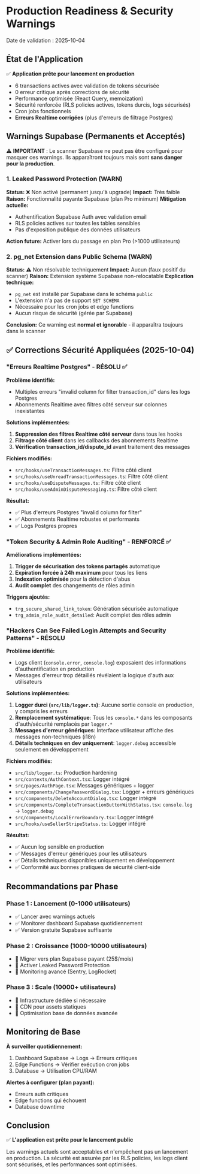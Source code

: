 # Production Readiness & Security Warnings

Date de validation : 2025-10-04

## État de l'Application

✅ **Application prête pour lancement en production**

- 6 transactions actives avec validation de tokens sécurisée
- 0 erreur critique après corrections de sécurité
- Performance optimisée (React Query, memoization)
- Sécurité renforcée (RLS policies actives, tokens durcis, logs sécurisés)
- Cron jobs fonctionnels
- **Erreurs Realtime corrigées** (plus d'erreurs de filtrage Postgres)

## Warnings Supabase (Permanents et Acceptés)

⚠️ **IMPORTANT** : Le scanner Supabase ne peut pas être configuré pour masquer ces warnings. Ils apparaîtront toujours mais sont **sans danger pour la production**.

### 1. Leaked Password Protection (WARN)
**Status:** ❌ Non activé (permanent jusqu'à upgrade)
**Impact:** Très faible  
**Raison:** Fonctionnalité payante Supabase (plan Pro minimum)
**Mitigation actuelle:**
- Authentification Supabase Auth avec validation email
- RLS policies actives sur toutes les tables sensibles
- Pas d'exposition publique des données utilisateurs

**Action future:** Activer lors du passage en plan Pro (>1000 utilisateurs)

### 2. pg_net Extension dans Public Schema (WARN)
**Status:** ⚠️ Non résolvable techniquement
**Impact:** Aucun (faux positif du scanner)
**Raison:** Extension système Supabase non-relocatable
**Explication technique:**
- `pg_net` est installé par Supabase dans le schéma `public`
- L'extension n'a pas de support `SET SCHEMA`
- Nécessaire pour les cron jobs et edge functions
- Aucun risque de sécurité (gérée par Supabase)

**Conclusion:** Ce warning est **normal et ignorable** - il apparaîtra toujours dans le scanner

## ✅ Corrections Sécurité Appliquées (2025-10-04)

### "Erreurs Realtime Postgres" - RÉSOLU ✅

**Problème identifié:**
- Multiples erreurs "invalid column for filter transaction_id" dans les logs Postgres
- Abonnements Realtime avec filtres côté serveur sur colonnes inexistantes

**Solutions implémentées:**
1. **Suppression des filtres Realtime côté serveur** dans tous les hooks
2. **Filtrage côté client** dans les callbacks des abonnements Realtime
3. **Vérification transaction_id/dispute_id** avant traitement des messages

**Fichiers modifiés:**
- `src/hooks/useTransactionMessages.ts`: Filtre côté client
- `src/hooks/useUnreadTransactionMessages.ts`: Filtre côté client 
- `src/hooks/useDisputeMessages.ts`: Filtre côté client
- `src/hooks/useAdminDisputeMessaging.ts`: Filtre côté client

**Résultat:**
- ✅ Plus d'erreurs Postgres "invalid column for filter"
- ✅ Abonnements Realtime robustes et performants
- ✅ Logs Postgres propres

### "Token Security & Admin Role Auditing" - RENFORCÉ ✅

**Améliorations implémentées:**
1. **Trigger de sécurisation des tokens partagés** automatique
2. **Expiration forcée à 24h maximum** pour tous les liens
3. **Indexation optimisée** pour la détection d'abus
4. **Audit complet** des changements de rôles admin

**Triggers ajoutés:**
- `trg_secure_shared_link_token`: Génération sécurisée automatique
- `trg_admin_role_audit_detailed`: Audit complet des rôles admin

### "Hackers Can See Failed Login Attempts and Security Patterns" - RÉSOLU

**Problème identifié:**
- Logs client (`console.error`, `console.log`) exposaient des informations d'authentification en production
- Messages d'erreur trop détaillés révélaient la logique d'auth aux utilisateurs

**Solutions implémentées:**
1. **Logger durci (`src/lib/logger.ts`)**: Aucune sortie console en production, y compris les erreurs
2. **Remplacement systématique**: Tous les `console.*` dans les composants d'auth/sécurité remplacés par `logger.*`
3. **Messages d'erreur génériques**: Interface utilisateur affiche des messages non-techniques (i18n)
4. **Détails techniques en dev uniquement**: `logger.debug` accessible seulement en développement

**Fichiers modifiés:**
- `src/lib/logger.ts`: Production hardening
- `src/contexts/AuthContext.tsx`: Logger intégré
- `src/pages/AuthPage.tsx`: Messages génériques + logger
- `src/components/ChangePasswordDialog.tsx`: Logger + erreurs génériques
- `src/components/DeleteAccountDialog.tsx`: Logger intégré
- `src/components/CompleteTransactionButtonWithStatus.tsx`: `console.log` → `logger.debug`
- `src/components/LocalErrorBoundary.tsx`: Logger intégré
- `src/hooks/useSellerStripeStatus.ts`: Logger intégré

**Résultat:**
- ✅ Aucun log sensible en production
- ✅ Messages d'erreur génériques pour les utilisateurs
- ✅ Détails techniques disponibles uniquement en développement
- ✅ Conformité aux bonnes pratiques de sécurité client-side

## Recommandations par Phase

### Phase 1 : Lancement (0-1000 utilisateurs)
- ✅ Lancer avec warnings actuels
- ✅ Monitorer dashboard Supabase quotidiennement
- ✅ Version gratuite Supabase suffisante

### Phase 2 : Croissance (1000-10000 utilisateurs)
- 🔄 Migrer vers plan Supabase payant (25$/mois)
- 🔄 Activer Leaked Password Protection
- 🔄 Monitoring avancé (Sentry, LogRocket)

### Phase 3 : Scale (10000+ utilisateurs)
- 🔄 Infrastructure dédiée si nécessaire
- 🔄 CDN pour assets statiques
- 🔄 Optimisation base de données avancée

## Monitoring de Base

**À surveiller quotidiennement:**
1. Dashboard Supabase → Logs → Erreurs critiques
2. Edge Functions → Vérifier exécution cron jobs
3. Database → Utilisation CPU/RAM

**Alertes à configurer (plan payant):**
- Erreurs auth critiques
- Edge functions qui échouent
- Database downtime

## Conclusion

✅ **L'application est prête pour le lancement public**

Les warnings actuels sont acceptables et n'empêchent pas un lancement en production. La sécurité est assurée par les RLS policies, les logs client sont sécurisés, et les performances sont optimisées.
